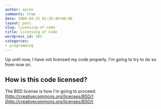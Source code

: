 ```yaml
---
author: aaron
comments: true
date: 2009-04-25 02:29:40+00:00
layout: post
slug: licensing-of-code
title: Licensing of Code
wordpress_id: 383
categories:
- programming
---
```


Up until now, I have not licensed my code properly.  I'm going to try to do so from now on.



## How is this code licensed?


The BSD license is how I'm going to proceed: [http://creativecommons.org/licenses/BSD/](http://creativecommons.org/licenses/BSD/)
